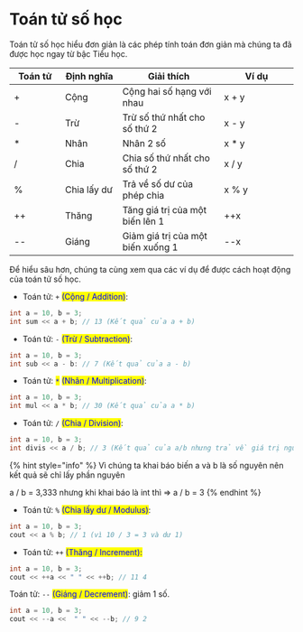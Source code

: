 # Toán tử số học

Toán tử số học hiểu đơn giản là các phép tính toán đơn giản mà chúng ta đã được học ngay từ bậc Tiểu học.&#x20;

<table data-full-width="false"><thead><tr><th width="121">Toán tử</th><th width="134">Định nghĩa</th><th width="315">Giải thích</th><th width="225">Ví dụ</th></tr></thead><tbody><tr><td>+</td><td>Cộng</td><td>Cộng hai số hạng với nhau</td><td>x + y</td></tr><tr><td>-</td><td>Trừ</td><td>Trừ số thứ nhất cho số thứ 2</td><td>x - y</td></tr><tr><td>*</td><td>Nhân</td><td>Nhân 2 số</td><td>x * y</td></tr><tr><td>/</td><td>Chia </td><td>Chia số thứ nhất cho số thứ 2</td><td>x / y</td></tr><tr><td>%</td><td>Chia lấy dư</td><td>Trả về số dư của phép chia </td><td>x % y</td></tr><tr><td>++</td><td>Thăng</td><td>Tăng giá trị của một biến lên 1</td><td>++x</td></tr><tr><td>--</td><td>Giáng</td><td>Giảm giá trị của một biến xuống 1</td><td>--x</td></tr></tbody></table>

Để hiểu sâu hơn, chúng ta cùng xem qua các ví dụ để được cách hoạt động của toán tử số học.&#x20;

* Toán tử: `+` <mark style="color:blue;">(Cộng / Addition)</mark>:&#x20;

```cpp
int a = 10, b = 3;
int sum << a + b; // 13 (Kết quả của a + b)
```

* Toán tử: `-` <mark style="color:blue;">(Trừ / Subtraction)</mark>:&#x20;

```cpp
int a = 10, b = 3;
int sub << a - b: // 7 (Kết quả của a - b)
```

* Toán tử: <mark style="color:blue;">`*`</mark> <mark style="color:blue;"></mark><mark style="color:blue;">(Nhân / Multiplication)</mark>:&#x20;

```cpp
int a = 10, b = 3;
int mul << a * b; // 30 (Kết quả của a * b) 
```

* Toán tử: `/` <mark style="color:blue;">(Chia / Division)</mark>:

```cpp
int a = 10, b = 3;
int divis << a / b; // 3 (Kết quả của a/b nhưng trả về giá trị nguyên)
```

{% hint style="info" %}
Vì chúng ta khai báo biến a và b là số nguyên nên kết quả sẽ chỉ lấy phần nguyên

a / b = 3,333 nhưng khi khai báo là int thì => a / b = 3
{% endhint %}

* Toán tử: `%` <mark style="color:blue;">(Chia lấy dư / Modulus)</mark>:

```cpp
int a = 10, b = 3;
cout << a % b; // 1 (vì 10 / 3 = 3 và dư 1)
```

* Toán tử: `++` <mark style="color:blue;">(Thăng / Increment):</mark>

```cpp
int a = 10, b = 3;
cout << ++a << " " << ++b; // 11 4
```

Toán tử: `--` <mark style="color:blue;">(Giáng / Decrement)</mark>: giảm 1 số.

```cpp
int a = 10, b = 3;
cout << --a <<  " " << --b; // 9 2
```
